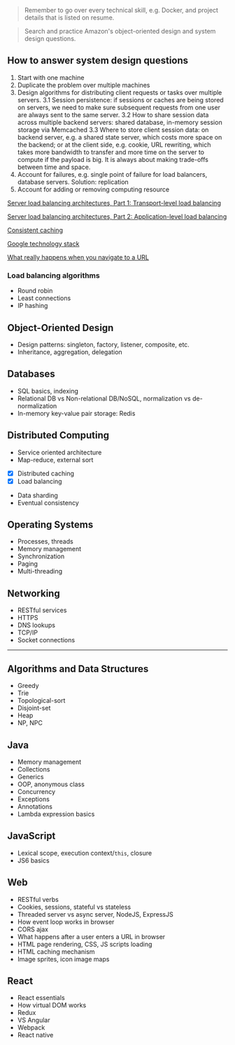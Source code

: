 >Remember to go over every technical skill, e.g. Docker, and project details that is listed on resume.

>Search and practice Amazon's object-oriented design and system design questions.

## How to answer system design questions

1. Start with one machine
2. Duplicate the problem over multiple machines
3. Design algorithms for distributing client requests or tasks over multiple servers.
  3.1 Session persistence: if sessions or caches are being stored on servers, we need to make sure subsequent requests from one user are always sent to the same server.
  3.2 How to share session data across multiple backend servers: shared database, in-memory session storage via Memcached
  3.3 Where to store client session data: on backend server, e.g. a shared state server, which costs more space on the backend; or at the client side, e.g. cookie, URL rewriting,  which takes more bandwidth to transfer and more time on the server to compute if the payload is big. It is always about making trade-offs between time and space.
4. Account for failures, e.g. single point of failure for load balancers, database servers. Solution: replication
5. Account for adding or removing computing resource

[Server load balancing architectures, Part 1: Transport-level load balancing](http://www.javaworld.com/article/2077921/architecture-scalability/server-load-balancing-architectures--part-1--transport-level-load-balancing.html)

[Server load balancing architectures, Part 2: Application-level load balancing](http://www.javaworld.com/article/2077922/architecture-scalability/server-load-balancing-architectures-part-2-application-level-load-balanci.html)

[Consistent caching](http://theory.stanford.edu/~tim/s16/l/l1.pdf)

[Google technology stack](http://michaelnielsen.org/blog/lecture-course-the-google-technology-stack/)

[What really happens when you navigate to a URL](http://igoro.com/archive/what-really-happens-when-you-navigate-to-a-url/)

### Load balancing algorithms

- Round robin
- Least connections
- IP hashing


## Object-Oriented Design

- Design patterns: singleton, factory, listener, composite, etc.
- Inheritance, aggregation, delegation

## Databases

- SQL basics, indexing
- Relational DB vs Non-relational DB/NoSQL, normalization vs de-normalization
- In-memory key-value pair storage: Redis

## Distributed Computing

- Service oriented architecture
- Map-reduce, external sort
- [x] Distributed caching
- [x] Load balancing
- Data sharding
- Eventual consistency

## Operating Systems

- Processes, threads
- Memory management
- Synchronization
- Paging
- Multi-threading

## Networking

- RESTful services
- HTTPS
- DNS lookups
- TCP/IP
- Socket connections

---

## Algorithms and Data Structures

- Greedy
- Trie
- Topological-sort
- Disjoint-set
- Heap
- NP, NPC

## Java

- Memory management
- Collections
- Generics
- OOP, anonymous class
- Concurrency
- Exceptions
- Annotations
- Lambda expression basics

## JavaScript

- Lexical scope, execution context/`this`, closure
- JS6 basics

## Web

- RESTful verbs
- Cookies, sessions, stateful vs stateless
- Threaded server vs async server, NodeJS, ExpressJS
- How event loop works in browser
- CORS ajax
- What happens after a user enters a URL in browser
- HTML page rendering, CSS, JS scripts loading
- HTML caching mechanism
- Image sprites, icon image maps

## React

- React essentials
- How virtual DOM works
- Redux
- VS Angular
- Webpack
- React native
